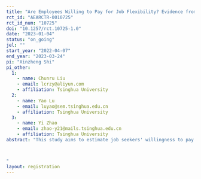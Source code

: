 ```yaml
---
title: "Are Employees Willing to Pay for Job Flexibility? Evidence from a Field Experiment in China"
rct_id: "AEARCTR-0010725"
rct_id_num: "10725"
doi: "10.1257/rct.10725-1.0"
date: "2023-01-04"
status: "on_going"
jel: ""
start_year: "2022-04-07"
end_year: "2023-03-24"
pi: "Xinzheng Shi"
pi_other:
  1:
    - name: Chunru Liu
    - email: lcrzy@aliyun.com
    - affiliation: Tsinghua University
  2:
    - name: Yao Lu
    - email: luyao@sem.tsinghua.edu.cn
    - affiliation: Tsinghua University
  3:
    - name: Yi Zhao
    - email: zhao-y21@mails.tsinghua.edu.cn
    - affiliation: Tsinghua University
abstract: "This study aims to estimate job seekers' willingness to pay for job flexibility using a discrete choice experiment approach. This study is coordinated with a company and a job search board in China. In order to investigate the potential influence of Covid and/or the zero-Covid policy implemented by Chinese government, we plan to conduct two waves of experiments, one during the Covid period and one after the giving up of zero-Covid policy. 

"
layout: registration
---
```


